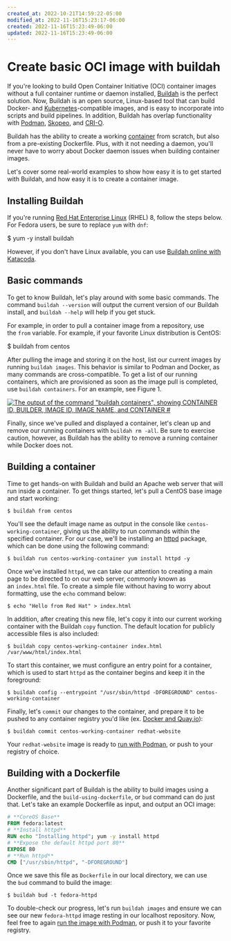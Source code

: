 ```yaml
---
created_at: 2022-10-21T14:59:22-05:00
modified_at: 2022-11-16T15:23:17-06:00
created: 2022-11-16T15:23:49-06:00
updated: 2022-11-16T15:23:49-06:00
---
```

# Create basic OCI image with buildah
If you're looking to build Open Container Initiative (OCI) container images without a full container runtime or daemon installed, [Buildah](https://buildah.io/) is the perfect solution. Now, Buildah is an open source, Linux-based tool that can build Docker- and [Kubernetes](https://developers.redhat.com/topics/kubernetes)-compatible images, and is easy to incorporate into scripts and build pipelines. In addition, Buildah has overlap functionality with [Podman](https://podman.io/), [Skopeo](https://github.com/containers/skopeo), and [CRI-O](https://cri-o.io/).

Buildah has the ability to create a working [container](https://developers.redhat.com/topics/containers/) from scratch, but also from a pre-existing Dockerfile. Plus, with it not needing a daemon, you'll never have to worry about Docker daemon issues when building container images.

Let's cover some real-world examples to show how easy it is to get started with Buildah, and how easy it is to create a container image.

## Installing Buildah

If you're running [Red Hat Enterprise Linux](https://developers.redhat.com/products/rhel/overview) (RHEL) 8, follow the steps below. For Fedora users, be sure to replace `yum` with `dnf`:

$ yum -y install buildah

However, if you don't have Linux available, you can use [Buildah online with Katacoda](https://www.katacoda.com/courses/containers-without-docker/building-container-images-with-buildah).

## Basic commands

To get to know Buildah, let's play around with some basic commands. The command `buildah --version` will output the current version of our Buildah install, and `buildah --help` will help if you get stuck.

For example, in order to pull a container image from a repository, use the `from` variable. For example, if your favorite Linux distribution is CentOS:

$ buildah from centos

After pulling the image and storing it on the host, list our current images by running `buildah images`. This behavior is similar to Podman and Docker, as many commands are cross-compatible. To get a list of our running containers, which are provisioned as soon as the image pull is completed, use `buildah containers`. For an example, see Figure 1.

[![The output of the command &quot;buildah containers&quot;, showing CONTAINER ID, BUILDER, IMAGE ID, IMAGE NAME, and CONTAINER #](https://developers.redhat.com/sites/default/files/styles/article_floated/public/blog/2020/08/Buildah-containers.png?itok=THXFKs3c "Buildah containers")](https://developers.redhat.com/sites/default/files/blog/2020/08/Buildah-containers.png)

Finally, since we've pulled and displayed a container, let's clean up and remove our running containers with `buildah rm -all`. Be sure to exercise caution, however, as Buildah has the ability to remove a running container while Docker does not.

## Building a container

Time to get hands-on with Buildah and build an Apache web server that will run inside a container. To get things started, let's pull a CentOS base image and start working:

```shell
$ buildah from centos
```

You'll see the default image name as output in the console like `centos-working-container`, giving us the ability to run commands within the specified container. For our case, we'll be installing an [httpd](https://httpd.apache.org/docs/current/programs/httpd.html) package, which can be done using the following command:

```shell
$ buildah run centos-working-container yum install httpd -y
```

Once we've installed `httpd`, we can take our attention to creating a main page to be directed to on our web server, commonly known as an `index.html` file. To create a simple file without having to worry about formatting, use the `echo` command below:

```shell
$ echo "Hello from Red Hat" > index.html
```

In addition, after creating this new file, let's copy it into our current working container with the Buildah `copy` function. The default location for publicly accessible files is also included:

```shell
$ buildah copy centos-working-container index.html /var/www/html/index.html
```

To start this container, we must configure an entry point for a container, which is used to start `httpd` as the container begins and keep it in the foreground:

```shell
$ buildah config --entrypoint "/usr/sbin/httpd -DFOREGROUND" centos-working-container
```

Finally, let's `commit` our changes to the container, and prepare it to be pushed to any container registry you'd like (ex. [Docker and Quay.io](https://developers.redhat.com/blog/2019/02/21/podman-and-buildah-for-docker-users/)):

```shell
$ buildah commit centos-working-container redhat-website
```

Your `redhat-website` image is ready to [run with Podman](https://developers.redhat.com/blog/2019/08/14/best-practices-for-running-buildah-in-a-container/), or push to your registry of choice.

## Building with a Dockerfile

Another significant part of Buildah is the ability to build images using a Dockerfile, and the `build-using-dockerfile`, or `bud` command can do just that. Let's take an example Dockerfile as input, and output an OCI image:

```dockerfile
# **CoreOS Base**
FROM fedora:latest
# **Install httpd**
RUN echo "Installing httpd"; yum -y install httpd
# **Expose the default httpd port 80**
EXPOSE 80
# **Run httpd**
CMD ["/usr/sbin/httpd", "-DFOREGROUND"]
```

Once we save this file as `Dockerfile` in our local directory, we can use the `bud` command to build the image:

```shell
$ buildah bud -t fedora-httpd
```

To double-check our progress, let's run `buildah images` and ensure we can see our new `fedora-httpd` image resting in our localhost repository. Now, feel free to again [run the image with Podman](https://developers.redhat.com/blog/2019/08/14/best-practices-for-running-buildah-in-a-container/), or push it to your favorite registry.
